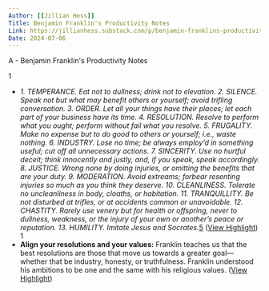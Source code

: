 ```yaml
---
Author: [[Jillian Hess]]
Title: Benjamin Franklin's Productivity Notes
Link: https://jillianhess.substack.com/p/benjamin-franklins-productivity-notes
Date: 2024-07-06
---
```

A - Benjamin Franklin's Productivity Notes

1
- *1. TEMPERANCE. Eat not to dullness; drink not to elevation. 
  2. SILENCE. Speak not but what may benefit others or yourself; avoid trifling conversation. 
  3. ORDER. Let all your things have their places; let each part of your business have its time. 
  4. RESOLUTION. Resolve to perform what you ought; perform without fail what you resolve. 
  5. FRUGALITY. Make no expense but to do good to others or yourself; i.e., waste nothing. 
  6. INDUSTRY. Lose no time; be always employ’d in something useful; cut off all unnecessary actions. 
  7. SINCERITY. Use no hurtful deceit; think innocently and justly, and, if you speak, speak accordingly. 
  8. JUSTICE. Wrong none by doing injuries, or omitting the benefits that are your duty. 
  9. MODERATION. Avoid extreams; forbear resenting injuries so much as you think they deserve. 
  10. CLEANLINESS. Tolerate no uncleanliness in body, cloaths, or habitation. 
  11. TRANQUILLITY. Be not disturbed at trifles, or at accidents common or unavoidable. 
  12. CHASTITY. Rarely use venery but for health or offspring, never to dullness, weakness, or the injury of your own or another’s peace or reputation. 
  13. HUMILITY. Imitate Jesus and Socrates.*[5](https://jillianhess.substack.com/p/benjamin-franklins-productivity-notes#footnote-5-139310714) ([View Highlight](https://read.readwise.io/read/01hkb7bhaj292wqc78fw1bh1a8))
1
- **Align your resolutions and your values:** Franklin teaches us that the best resolutions are those that move us towards a greater goal—whether that be industry, honesty, or truthfulness. Franklin understood his ambitions to be one and the same with his religious values. ([View Highlight](https://read.readwise.io/read/01hkb7dzn2r78qxm5rtj338bhs))
